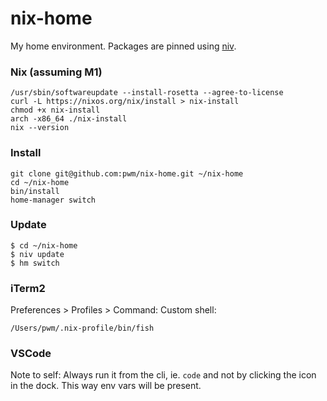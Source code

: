 # nix-home

My home environment. Packages are pinned using [niv](https://github.com/nmattia/niv).

### Nix (assuming M1)

```
/usr/sbin/softwareupdate --install-rosetta --agree-to-license
curl -L https://nixos.org/nix/install > nix-install
chmod +x nix-install
arch -x86_64 ./nix-install
nix --version
```

### Install

```
git clone git@github.com:pwm/nix-home.git ~/nix-home
cd ~/nix-home
bin/install
home-manager switch
```

### Update

```
$ cd ~/nix-home
$ niv update
$ hm switch
```

### iTerm2

Preferences > Profiles > Command: Custom shell:

`/Users/pwm/.nix-profile/bin/fish`

### VSCode

Note to self: Always run it from the cli, ie. `code` and not by clicking the icon in the dock. This way env vars will be present.
